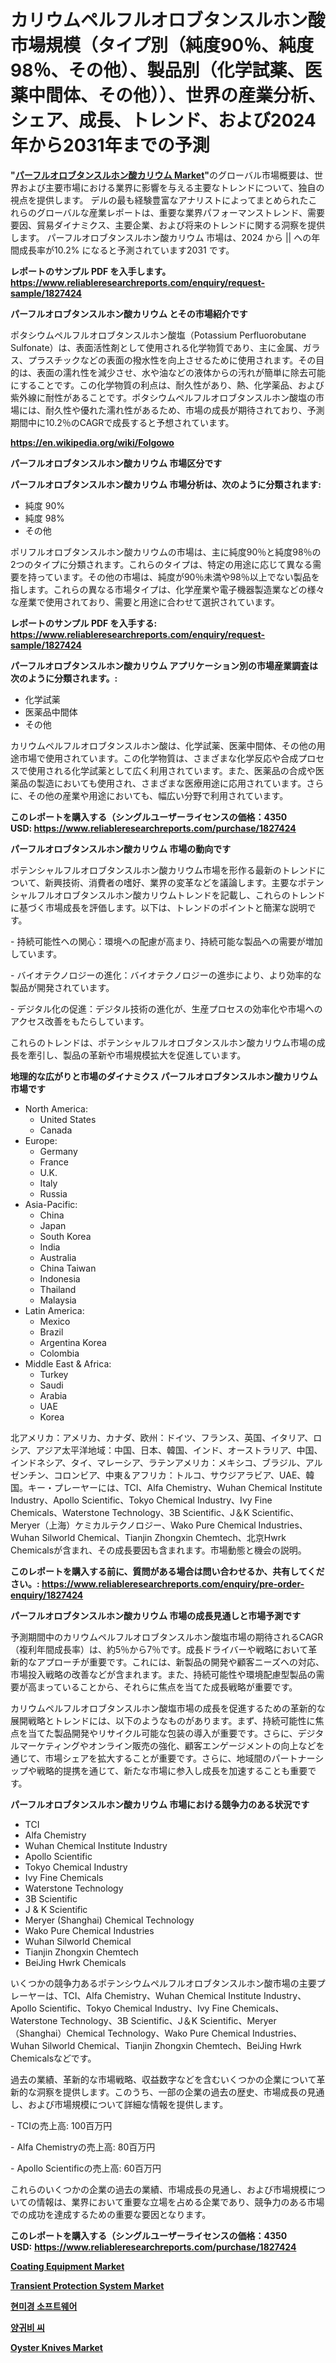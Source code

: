 <p><h1>カリウムペルフルオロブタンスルホン酸市場規模（タイプ別（純度90％、純度98％、その他）、製品別（化学試薬、医薬中間体、その他））、世界の産業分析、シェア、成長、トレンド、および2024年から2031年までの予測</h1></p><p><strong>"<a href="https://www.reliableresearchreports.com/potassium-perfluorobutane-sulfonate-r1827424">パーフルオロブタンスルホン酸カリウム Market</a>"</strong>のグローバル市場概要は、世界および主要市場における業界に影響を与える主要なトレンドについて、独自の視点を提供します。 デルの最も経験豊富なアナリストによってまとめられたこれらのグローバルな産業レポートは、重要な業界パフォーマンストレンド、需要要因、貿易ダイナミクス、主要企業、および将来のトレンドに関する洞察を提供します。 パーフルオロブタンスルホン酸カリウム 市場は、2024 から || への年間成長率が10.2% になると予測されています2031 です。</p>
<p><strong>レポートのサンプル PDF を入手します。</strong><strong><a href="https://www.reliableresearchreports.com/enquiry/request-sample/1827424">https://www.reliableresearchreports.com/enquiry/request-sample/1827424</a></strong></p>
<p><strong>パーフルオロブタンスルホン酸カリウム とその市場紹介です</strong></p>
<p><p>ポタシウムペルフルオロブタンスルホン酸塩（Potassium Perfluorobutane Sulfonate）は、表面活性剤として使用される化学物質であり、主に金属、ガラス、プラスチックなどの表面の撥水性を向上させるために使用されます。その目的は、表面の濡れ性を減少させ、水や油などの液体からの汚れが簡単に除去可能にすることです。この化学物質の利点は、耐久性があり、熱、化学薬品、および紫外線に耐性があることです。ポタシウムペルフルオロブタンスルホン酸塩の市場には、耐久性や優れた濡れ性があるため、市場の成長が期待されており、予測期間中に10.2％のCAGRで成長すると予想されています。</p><a href="https://en.wikipedia.org/wiki/Folgowo"></a></p>
<p><strong><a href="https://en.wikipedia.org/wiki/Folgowo">https://en.wikipedia.org/wiki/Folgowo</a></strong></p>
<p><strong>パーフルオロブタンスルホン酸カリウム&nbsp;市場区分です</strong><strong></strong></p>
<p><strong>パーフルオロブタンスルホン酸カリウム 市場分析は、次のように分類されます:</strong>&nbsp;</p>
<p><ul><li>純度 90%</li><li>純度 98%</li><li>その他</li></ul></p>
<p><p>ポリフルオロブタンスルホン酸カリウムの市場は、主に純度90％と純度98％の2つのタイプに分類されます。これらのタイプは、特定の用途に応じて異なる需要を持っています。その他の市場は、純度が90％未満や98％以上でない製品を指します。これらの異なる市場タイプは、化学産業や電子機器製造業などの様々な産業で使用されており、需要と用途に合わせて選択されています。</p></p>
<p><strong>レポートのサンプル PDF を入手する: <a href="https://www.reliableresearchreports.com/enquiry/request-sample/1827424">https://www.reliableresearchreports.com/enquiry/request-sample/1827424</a></strong></p>
<p><strong> パーフルオロブタンスルホン酸カリウム アプリケーション別の市場産業調査は次のように分類されます。:</strong></p>
<p><ul><li>化学試薬</li><li>医薬品中間体</li><li>その他</li></ul></p>
<p><p>カリウムペルフルオロブタンスルホン酸は、化学試薬、医薬中間体、その他の用途市場で使用されています。この化学物質は、さまざまな化学反応や合成プロセスで使用される化学試薬として広く利用されています。また、医薬品の合成や医薬品の製造においても使用され、さまざまな医療用途に応用されています。さらに、その他の産業や用途においても、幅広い分野で利用されています。</p></p>
<p><strong>このレポートを購入する（シングルユーザーライセンスの価格：4350 USD:</strong><strong>&nbsp;<a href="https://www.reliableresearchreports.com/purchase/1827424">https://www.reliableresearchreports.com/purchase/1827424</a></strong></p>
<p><strong>パーフルオロブタンスルホン酸カリウム 市場の動向です</strong></p>
<p><p>ポテンシャルフルオロブタンスルホン酸カリウム市場を形作る最新のトレンドについて、新興技術、消費者の嗜好、業界の変革などを議論します。主要なポテンシャルフルオロブタンスルホン酸カリウムトレンドを記載し、これらのトレンドに基づく市場成長を評価します。以下は、トレンドのポイントと簡潔な説明です。</p><p>- 持続可能性への関心：環境への配慮が高まり、持続可能な製品への需要が増加しています。</p><p>- バイオテクノロジーの進化：バイオテクノロジーの進歩により、より効率的な製品が開発されています。</p><p>- デジタル化の促進：デジタル技術の進化が、生産プロセスの効率化や市場へのアクセス改善をもたらしています。</p><p>これらのトレンドは、ポテンシャルフルオロブタンスルホン酸カリウム市場の成長を牽引し、製品の革新や市場規模拡大を促進しています。</p></p>
<p><strong>地理的な広がりと市場のダイナミクス パーフルオロブタンスルホン酸カリウム 市場です</strong></p>
<p><ul>
    <li>
        North America:
        <ul>
            <li>United States</li>
            <li>Canada</li>
        </ul>
    </li>
    <li>
        Europe:
        <ul>
            <li>Germany</li>
            <li>France</li>
            <li>U.K.</li>
            <li>Italy</li>
            <li>Russia</li>
        </ul>
    </li>
    <li>
        Asia-Pacific:
        <ul>
            <li>China</li>
            <li>Japan</li>
            <li>South Korea</li>
            <li>India</li>
            <li>Australia</li>
            <li>China Taiwan</li>
            <li>Indonesia</li>
            <li>Thailand</li>
            <li>Malaysia</li>
        </ul>
    </li>
    <li>
        Latin America:
        <ul>
            <li>Mexico</li>
            <li>Brazil</li>
            <li>Argentina Korea</li>
            <li>Colombia</li>
        </ul>
    </li>
    <li>
        Middle East & Africa:
        <ul>
            <li>Turkey</li>
            <li>Saudi</li>
            <li>Arabia</li>
            <li>UAE</li>
            <li>Korea</li>
        </ul>
    </li>
    </ul></p>
<p><p>北アメリカ：アメリカ、カナダ、欧州：ドイツ、フランス、英国、イタリア、ロシア、アジア太平洋地域：中国、日本、韓国、インド、オーストラリア、中国、インドネシア、タイ、マレーシア、ラテンアメリカ：メキシコ、ブラジル、アルゼンチン、コロンビア、中東＆アフリカ：トルコ、サウジアラビア、UAE、韓国。キー・プレーヤーには、TCI、Alfa Chemistry、Wuhan Chemical Institute Industry、Apollo Scientific、Tokyo Chemical Industry、Ivy Fine Chemicals、Waterstone Technology、3B Scientific、J＆K Scientific、Meryer（上海）ケミカルテクノロジー、Wako Pure Chemical Industries、Wuhan Silworld Chemical、Tianjin Zhongxin Chemtech、北京Hwrk Chemicalsが含まれ、その成長要因も含まれます。市場動態と機会の説明。</p></p>
<p><strong>このレポートを購入する前に、質問がある場合は問い合わせるか、共有してください。:&nbsp;<a href="https://www.reliableresearchreports.com/enquiry/pre-order-enquiry/1827424">https://www.reliableresearchreports.com/enquiry/pre-order-enquiry/1827424</a></strong></p>
<p><strong>パーフルオロブタンスルホン酸カリウム 市場の成長見通しと市場予測です</strong></p>
<p><p>予測期間中のカリウムペルフルオロブタンスルホン酸塩市場の期待されるCAGR（複利年間成長率）は、約5％から7％です。成長ドライバーや戦略において革新的なアプローチが重要です。これには、新製品の開発や顧客ニーズへの対応、市場投入戦略の改善などが含まれます。また、持続可能性や環境配慮型製品の需要が高まっていることから、それらに焦点を当てた成長戦略が重要です。</p><p>カリウムペルフルオロブタンスルホン酸塩市場の成長を促進するための革新的な展開戦略とトレンドには、以下のようなものがあります。まず、持続可能性に焦点を当てた製品開発やリサイクル可能な包装の導入が重要です。さらに、デジタルマーケティングやオンライン販売の強化、顧客エンゲージメントの向上などを通じて、市場シェアを拡大することが重要です。さらに、地域間のパートナーシップや戦略的提携を通じて、新たな市場に参入し成長を加速することも重要です。</p></p>
<p><strong>パーフルオロブタンスルホン酸カリウム 市場における競争力のある状況です</strong></p>
<p><ul><li>TCI</li><li>Alfa Chemistry</li><li>Wuhan Chemical Institute Industry</li><li>Apollo Scientific</li><li>Tokyo Chemical Industry</li><li>Ivy Fine Chemicals</li><li>Waterstone Technology</li><li>3B Scientific</li><li>J & K Scientific</li><li>Meryer (Shanghai) Chemical Technology</li><li>Wako Pure Chemical Industries</li><li>Wuhan Silworld Chemical</li><li>Tianjin Zhongxin Chemtech</li><li>BeiJing Hwrk Chemicals</li></ul></p>
<p><p>いくつかの競争力あるポテンシウムペルフルオロブタンスルホン酸市場の主要プレーヤーは、TCI、Alfa Chemistry、Wuhan Chemical Institute Industry、Apollo Scientific、Tokyo Chemical Industry、Ivy Fine Chemicals、Waterstone Technology、3B Scientific、J＆K Scientific、Meryer（Shanghai）Chemical Technology、Wako Pure Chemical Industries、Wuhan Silworld Chemical、Tianjin Zhongxin Chemtech、BeiJing Hwrk Chemicalsなどです。</p><p>過去の業績、革新的な市場戦略、収益数字などを含むいくつかの企業について革新的な洞察を提供します。このうち、一部の企業の過去の歴史、市場成長の見通し、および市場規模について詳細な情報を提供します。</p><p>- TCIの売上高: 100百万円</p><p>- Alfa Chemistryの売上高: 80百万円</p><p>- Apollo Scientificの売上高: 60百万円</p><p>これらのいくつかの企業の過去の業績、市場成長の見通し、および市場規模についての情報は、業界において重要な立場を占める企業であり、競争力のある市場での成功を達成するための重要な要因となります。</p></p>
<p><strong>このレポートを購入する（シングルユーザーライセンスの価格：4350 USD:</strong>&nbsp;<strong><a href="https://www.reliableresearchreports.com/purchase/1827424">https://www.reliableresearchreports.com/purchase/1827424</a></strong></p>
<p><strong><p><a href="https://medium.com/@codystark63/coating-equipment-market-a-global-and-regional-analysis-focus-on-end-user-product-and-region-5126c84972bf">Coating Equipment Market</a></p><p><a href="https://medium.com/@codystark63/transient-protection-system-market-report-by-product-type-ac-transient-protection-system-dc-7d4c0cccd098">Transient Protection System Market</a></p><p><a href="https://medium.com/@trevorkruvalis5678/%EA%B8%80%EB%A1%9C%EB%B2%8C-%ED%98%84%EB%AF%B8%EA%B2%BD-%EC%86%8C%ED%94%84%ED%8A%B8%EC%9B%A8%EC%96%B4-%EC%8B%9C%EC%9E%A5-%EB%B2%94%EC%9C%84%EC%97%90-%EB%8C%80%ED%95%9C-%EA%B9%8A%EC%9D%80-%EB%B6%84%EC%84%9D-%EB%B0%8F-2024%EB%85%84%EB%B6%80%ED%84%B0-2031%EB%85%84%EA%B9%8C%EC%A7%80-%EC%98%88%EC%B8%A1%EB%90%9C-9-4-%EC%9D%98-%EA%B8%89%EC%86%8D%ED%95%9C-%EC%84%B1%EC%9E%A5%EB%A5%A0-cagr-7e012b8cfffa">현미경 소프트웨어</a></p><p><a href="https://medium.com/@iarhbiqv81/%EA%B8%80%EB%A1%9C%EB%B2%8C-%EC%96%91%EA%B7%80%EB%B9%84%EC%94%A8-%EC%8B%9C%EC%9E%A5-%EC%8B%9C%EC%9E%A5-%EC%A0%90%EC%9C%A0%EC%9C%A8-%EC%8B%9C%EC%9E%A5-%ED%8A%B8%EB%A0%8C%EB%93%9C-%EB%B0%8F-%EB%AF%B8%EB%9E%98-%EC%84%B1%EC%9E%A5-%ED%83%90%EC%83%89-ae9dc0b9a314">양귀비 씨</a></p><p><a href="https://www.linkedin.com/pulse/global-oyster-knives-industry-types-applications-market-players-8z5vf?trackingId=X0GIhuxp4NP6spWp0goJcw%3D%3D">Oyster Knives Market</a></p></strong></p>